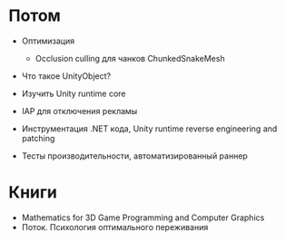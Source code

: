 # Потом
- Оптимизация
    - Occlusion culling для чанков ChunkedSnakeMesh
- Что такое UnityObject?
- Изучить Unity runtime core
- IAP для отключения рекламы

- Инструментация .NET кода, Unity runtime reverse engineering and patching
- Тесты производительности, автоматизированный раннер

# Книги
- Mathematics for 3D Game Programming and Computer Graphics
- Поток. Психология оптимального переживания
